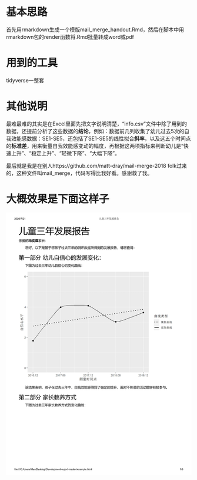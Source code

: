# 基本思路
首先用rmarkdown生成一个模版mail_merge_handout.Rmd，然后在脚本中用rmarkdown包的render函数将.Rmd批量转成word或pdf

# 用到的工具
tidyverse一整套

# 其他说明
最难最难的其实是在Excel里面先把文字说明清楚，“info.csv”文件中除了用到的数据，还提前分析了这些数据的**结论**，例如：数据前几列收集了幼儿过去5次的自我效能感数据：SE1-SE5，还包括了SE1-SE5的线性拟合**斜率**，以及这五个时间点的**标准差**，用来衡量自我效能感变动的幅度，再根据这两项指标来判断幼儿是“快速上升”、“稳定上升”、“轻微下降”、“大幅下降”。

最后就是我是在别人https://github.com/matt-dray/mail-merge-2018 folk过来的，这种文件叫mail_merge，代码写得比我好看。感谢救了我。
# 大概效果是下面这样子
![image](images/0001.jpg)
